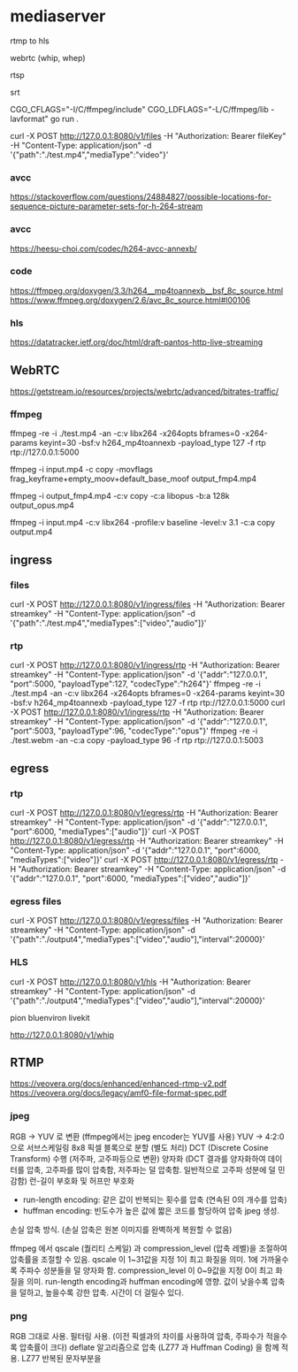 # mediaserver

rtmp to hls

webrtc (whip, whep)

rtsp

srt


CGO_CFLAGS="-I/C/ffmpeg/include" CGO_LDFLAGS="-L/C/ffmpeg/lib -lavformat" go run .


curl -X POST http://127.0.0.1:8080/v1/files -H "Authorization: Bearer fileKey" -H "Content-Type: application/json" -d '{"path":"./test.mp4","mediaType":"video"}'


### avcc
https://stackoverflow.com/questions/24884827/possible-locations-for-sequence-picture-parameter-sets-for-h-264-stream

### avcc
https://heesu-choi.com/codec/h264-avcc-annexb/

### code
https://ffmpeg.org/doxygen/3.3/h264__mp4toannexb__bsf_8c_source.html
https://www.ffmpeg.org/doxygen/2.6/avc_8c_source.html#l00106

### hls
https://datatracker.ietf.org/doc/html/draft-pantos-http-live-streaming

## WebRTC
https://getstream.io/resources/projects/webrtc/advanced/bitrates-traffic/


### ffmpeg
ffmpeg -re -i ./test.mp4 -an -c:v libx264 -x264opts bframes=0 -x264-params keyint=30 -bsf:v h264_mp4toannexb -payload_type 127 -f rtp rtp://127.0.0.1:5000

ffmpeg -i input.mp4 -c copy -movflags frag_keyframe+empty_moov+default_base_moof output_fmp4.mp4

ffmpeg -i output_fmp4.mp4 -c:v copy -c:a libopus -b:a 128k output_opus.mp4

ffmpeg -i input.mp4 -c:v libx264 -profile:v baseline -level:v 3.1 -c:a copy output.mp4

## ingress
### files
curl -X POST http://127.0.0.1:8080/v1/ingress/files -H "Authorization: Bearer streamkey" -H "Content-Type: application/json" -d '{"path":"./test.mp4","mediaTypes":["video","audio"]}'
### rtp
curl -X POST http://127.0.0.1:8080/v1/ingress/rtp -H "Authorization: Bearer streamkey" -H "Content-Type: application/json" -d '{"addr":"127.0.0.1", "port":5000, "payloadType":127, "codecType":"h264"}'
ffmpeg -re -i ./test.mp4 -an -c:v libx264 -x264opts bframes=0 -x264-params keyint=30 -bsf:v h264_mp4toannexb -payload_type 127 -f rtp rtp://127.0.0.1:5000
curl -X POST http://127.0.0.1:8080/v1/ingress/rtp -H "Authorization: Bearer streamkey" -H "Content-Type: application/json" -d '{"addr":"127.0.0.1", "port":5003, "payloadType":96, "codecType":"opus"}'
ffmpeg -re -i ./test.webm -an -c:a copy -payload_type 96 -f rtp rtp://127.0.0.1:5003

## egress
### rtp
curl -X POST http://127.0.0.1:8080/v1/egress/rtp -H "Authorization: Bearer streamkey" -H "Content-Type: application/json" -d '{"addr":"127.0.0.1", "port":6000, "mediaTypes":["audio"]}'
curl -X POST http://127.0.0.1:8080/v1/egress/rtp -H "Authorization: Bearer streamkey" -H "Content-Type: application/json" -d '{"addr":"127.0.0.1", "port":6000, "mediaTypes":["video"]}'
curl -X POST http://127.0.0.1:8080/v1/egress/rtp -H "Authorization: Bearer streamkey" -H "Content-Type: application/json" -d '{"addr":"127.0.0.1", "port":6000, "mediaTypes":["video","audio"]}'

### egress files
curl -X POST http://127.0.0.1:8080/v1/egress/files -H "Authorization: Bearer streamkey" -H "Content-Type: application/json" -d '{"path":"./output4","mediaTypes":["video","audio"],"interval":20000}'

### HLS
curl -X POST http://127.0.0.1:8080/v1/hls -H "Authorization: Bearer streamkey" -H "Content-Type: application/json" -d '{"path":"./output4","mediaTypes":["video","audio"],"interval":20000}'

pion
bluenviron
livekit


http://127.0.0.1:8080/v1/whip


## RTMP
https://veovera.org/docs/enhanced/enhanced-rtmp-v2.pdf
https://veovera.org/docs/legacy/amf0-file-format-spec.pdf


### jpeg
RGB -> YUV 로 변환 (ffmpeg에서는 jpeg encoder는 YUV를 사용)
YUV -> 4:2:0 으로 서브스케일링
8x8 픽셀 블록으로 분할 (별도 처리)
DCT (Discrete Cosine Transform) 수행 (저주파, 고주파등으로 변환)
양자화 (DCT 결과를 양자화하여 데이터를 압축, 고주파를 많이 압축함, 저주파는 덜 압축함. 일반적으로 고주파 성분에 덜 민감함)
런-길이 부호화 및 허프만 부호화 
- run-length encoding: 같은 값이 반복되는 횟수를 압축 (연속된 0의 개수를 압축)
- huffman encoding: 빈도수가 높은 값에 짧은 코드를 할당하여 압축
jpeg 생성.

손실 압축 방식. (손실 압축은 원본 이미지를 완벽하게 복원할 수 없음)

ffmpeg 에서 qscale (퀄리티 스케일) 과 compression_level (압축 레벨)을 조절하여 압축률을 조절할 수 있음.
qscale 이 1~31값을 지정 1이 최고 화질을 의미.  1에 가까울수록 주파수 성분들을 덜 양자화 함.
compression_level 이 0~9값을 지정 0이 최고 화질을 의미. run-length encoding과 huffman encoding에 영향. 값이 낮을수록 압축을 덜하고, 높을수록 강한 압축. 시간이 더 걸릴수 있다.


### png
RGB 그대로 사용. 
필터링 사용. (이전 픽셀과의 차이를 사용하여 압축, 주파수가 적을수록 압축률이 크다)
deflate 알고리즘으로 압축 (LZ77 과 Huffman Coding) 을 함께 적용.
LZ77 반복된 문자부분을